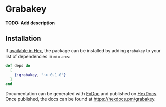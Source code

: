 # Grabakey

**TODO: Add description**

## Installation

If [available in Hex](https://hex.pm/docs/publish), the package can be installed
by adding `grabakey` to your list of dependencies in `mix.exs`:

```elixir
def deps do
  [
    {:grabakey, "~> 0.1.0"}
  ]
end
```

Documentation can be generated with [ExDoc](https://github.com/elixir-lang/ex_doc)
and published on [HexDocs](https://hexdocs.pm). Once published, the docs can
be found at <https://hexdocs.pm/grabakey>.

